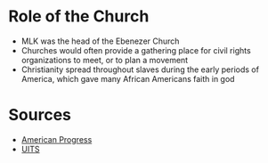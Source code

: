 # Role of the Church
- MLK was the head of the Ebenezer Church
- Churches would often provide a gathering place for civil rights organizations to meet, or to plan a movement
- Christianity spread throughout slaves during the early periods of America, which gave many African Americans faith in god

# Sources
- [American Progress](https://www.americanprogress.org/article/the-role-of-religion-in-the-civil-rights-movements/)
- [UITS](https://uits.edu.bd/wp-content/uploads/2019/06/05-The-Role-of-the-Black-Church-in-the-58-68.pdf)